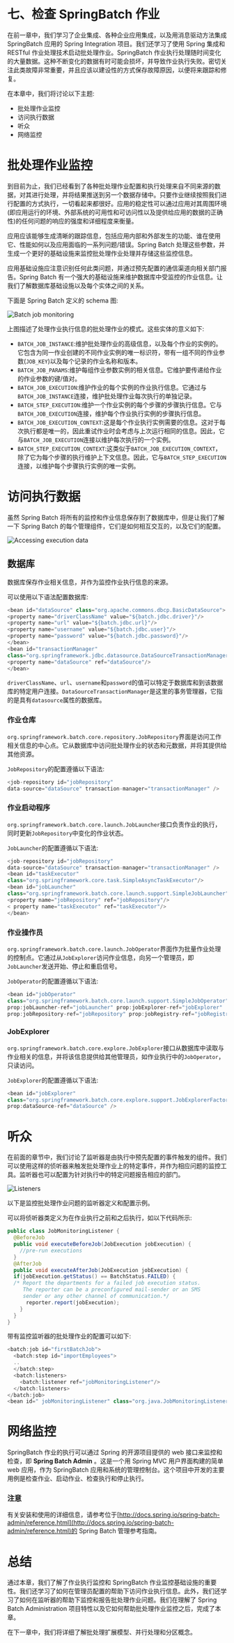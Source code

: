 # 七、检查 SpringBatch 作业

在前一章中，我们学习了企业集成、各种企业应用集成，以及用消息驱动方法集成 SpringBatch 应用的 Spring Integration 项目。我们还学习了使用 Spring 集成和 RESTful 作业处理技术启动批处理作业。SpringBatch 作业执行处理随时间变化的大量数据。这种不断变化的数据有时可能会损坏，并导致作业执行失败。密切关注此类故障非常重要，并且应该以建设性的方式保存故障原因，以便将来跟踪和修复。

在本章中，我们将讨论以下主题:

*   批处理作业监控
*   访问执行数据
*   听众
*   网络监控

# 批处理作业监控

到目前为止，我们已经看到了各种批处理作业配置和执行处理来自不同来源的数据，对其进行处理，并将结果推送到另一个数据存储中。只要作业继续按照我们进行配置的方式执行，一切看起来都很好。应用的稳定性可以通过应用对其周围环境(即应用运行的环境、外部系统的可用性和可访问性以及提供给应用的数据的正确性)的任何问题的响应的强度和详细程度来衡量。

应用应该能够生成清晰的跟踪信息，包括应用内部和外部发生的功能、谁在使用它、性能如何以及应用面临的一系列问题/错误。Spring Batch 处理这些参数，并生成一个更好的基础设施来监控批处理作业处理并存储这些监控信息。

应用基础设施应注意识别任何此类问题，并通过预先配置的通信渠道向相关部门报告。Spring Batch 有一个强大的基础设施来维护数据库中受监控的作业信息。让我们了解数据库基础设施以及每个实体之间的关系。

下面是 Spring Batch 定义的 schema 图:

![Batch job monitoring](img/3372OS_07_01.jpg)

上图描述了处理作业执行信息的批处理作业的模式。这些实体的意义如下:

*   `BATCH_JOB_INSTANCE`:维护批处理作业的高级信息，以及每个作业的实例的。它包含为同一作业创建的不同作业实例的唯一标识符，带有一组不同的作业参数(`JOB_KEY`)以及每个记录的作业名称和版本。
*   `BATCH_JOB_PARAMS`:维护每组作业参数实例的相关信息。它维护要传递给作业的作业参数的键/值对。
*   `BATCH_JOB_EXECUTION`:维护作业的每个实例的作业执行信息。它通过与`BATCH_JOB_INSTANCE`连接，维护批处理作业每次执行的单独记录。
*   `BATCH_STEP_EXECUTION`:维护一个作业实例的每个步骤的步骤执行信息。它与`BATCH_JOB_EXECUTION`连接，维护每个作业执行实例的步骤执行信息。
*   `BATCH_JOB_EXECUTION_CONTEXT`:这是每个作业执行实例需要的信息。这对于每次执行都是唯一的，因此重试作业时会考虑与上次运行相同的信息。因此，它与`BATCH_JOB_EXECUTION`连接以维护每次执行的一个实例。
*   `BATCH_STEP_EXECUTION_CONTEXT`:这类似于`BATCH_JOB_EXECUTION_CONTEXT`，除了它为每个步骤的执行维护上下文信息。因此，它与`BATCH_STEP_EXECUTION`连接，以维护每个步骤执行实例的唯一实例。

# 访问执行数据

虽然 Spring Batch 将所有的监控和作业信息保存到了数据库中，但是让我们了解一下 Spring Batch 的每个管理组件，它们是如何相互交互的，以及它们的配置。

![Accessing execution data](img/3372OS_07_02.jpg)

## 数据库

数据库保存作业相关信息，并作为监控作业执行信息的来源。

可以使用以下语法配置数据库:

```java
<bean id="dataSource" class="org.apache.commons.dbcp.BasicDataSource"> 
<property name="driverClassName" value="${batch.jdbc.driver}"/> 
<property name="url" value="${batch.jdbc.url}"/> 
<property name="username" value="${batch.jdbc.user}"/> 
<property name="password" value="${batch.jdbc.password}"/> 
</bean>
<bean id="transactionManager" 
class="org.springframework.jdbc.datasource.DataSourceTransactionManager" lazy-init="true"> 
<property name="dataSource" ref="dataSource"/> 
</bean>
```

`driverClassName`、`url`、`username`和`password`的值可以特定于数据库和到该数据库的特定用户连接。`DataSourceTransactionManager`是这里的事务管理器，它指的是具有`datasource`属性的数据库。

### 作业仓库

`org.springframework.batch.core.repository.JobRepository`界面是访问工作相关信息的中心点。它从数据库中访问批处理作业的状态和元数据，并将其提供给其他资源。

`JobRepository`的配置遵循以下语法:

```java
<job-repository id="jobRepository" 
data-source="dataSource" transaction-manager="transactionManager" />
```

### 作业启动程序

`org.springframework.batch.core.launch.JobLauncher`接口负责作业的执行，同时更新`JobRepository`中变化的作业状态。

`JobLauncher`的配置遵循以下语法:

```java
<job-repository id="jobRepository" 
data-source="dataSource" transaction-manager="transactionManager" />
<bean id="taskExecutor" 
class="org.springframework.core.task.SimpleAsyncTaskExecutor"/>
<bean id="jobLauncher" 
class="org.springframework.batch.core.launch.support.SimpleJobLauncher"> 
<property name="jobRepository" ref="jobRepository"/> 
< property name="taskExecutor" ref="taskExecutor"/> 
</bean>
```

### 作业操作员

`org.springframework.batch.core.launch.JobOperator`界面作为批量作业处理的控制点。它通过从`JobExplorer`访问作业信息，向另一个管理员，即`JobLauncher`发送开始、停止和重启信号。

`JobOperator`的配置遵循以下语法:

```java
<bean id="jobOperator" 
class="org.springframework.batch.core.launch.support.SimpleJobOperator" 
prop:jobLauncher-ref="jobLauncher" prop:jobExplorer-ref="jobExplorer" 
prop:jobRepository-ref="jobRepository" prop:jobRegistry-ref="jobRegistry" />
```

### JobExplorer

`org.springframework.batch.core.explore.JobExplorer`接口从数据库中读取与作业相关的信息，并将该信息提供给其他管理员，如作业执行中的`JobOperator`，只读访问。

`JobExplorer`的配置遵循以下语法:

```java
<bean id="jobExplorer" 
class="org.springframework.batch.core.explore.support.JobExplorerFactoryBean" 
prop:dataSource-ref="dataSource" />
```

# 听众

在前面的章节中，我们讨论了监听器是由执行中预先配置的事件触发的组件。我们可以使用这样的侦听器来触发批处理作业上的特定事件，并作为相应问题的监控工具。监听器也可以配置为针对执行中的特定问题报告相应的部门。

![Listeners](img/3372OS_07_03.jpg)

以下是监控批处理作业问题的监听器定义和配置示例。

可以将侦听器类定义为在作业执行之前和之后执行，如以下代码所示:

```java
public class JobMonitoringListener {
  @BeforeJob
  public void executeBeforeJob(JobExecution jobExecution) {
    //pre-run executions
  }
  @AfterJob
  public void executeAfterJob(JobExecution jobExecution) {
  if(jobExecution.getStatus() == BatchStatus.FAILED) { 
  /* Report the departments for a failed job execution status.
     The reporter can be a preconfigured mail-sender or an SMS
     sender or any other channel of communication.*/
      reporter.report(jobExecution);
    }
  }
}
```

带有监控监听器的批处理作业的配置可以如下:

```java
<batch:job id="firstBatchJob">
  <batch:step id="importEmployees">
  ..
  </batch:step>
  <batch:listeners>
    <batch:listener ref="jobMonitoringListener"/> 
  </batch:listeners>
</batch:job>
<bean id=" jobMonitoringListener" class="org.java.JobMonitoringListener"/>
```

# 网络监控

SpringBatch 作业的执行可以通过 Spring 的开源项目提供的 web 接口来监控和检查，即 **Spring Batch Admin** 。这是一个用 Spring MVC 用户界面构建的简单 web 应用，作为 SpringBatch 应用和系统的管理控制台。这个项目中开发的主要用例是检查作业、启动作业、检查执行和停止执行。

### 注意

有关安装和使用的详细信息，请参考位于[http://docs.spring.io/spring-batch-admin/reference.html](http://docs.spring.io/spring-batch-admin/reference.html)的 Spring Batch 管理参考指南。

# 总结

通过本章，我们了解了作业执行监控和 SpringBatch 作业监控基础设施的重要性。我们还学习了如何在管理员配置的帮助下访问作业执行信息。此外，我们还学习了如何在监听器的帮助下监控和报告批处理作业问题。我们在理解了 Spring Batch Administration 项目特性以及它如何帮助批处理作业监控之后，完成了本章。

在下一章中，我们将详细了解批处理扩展模型、并行处理和分区概念。